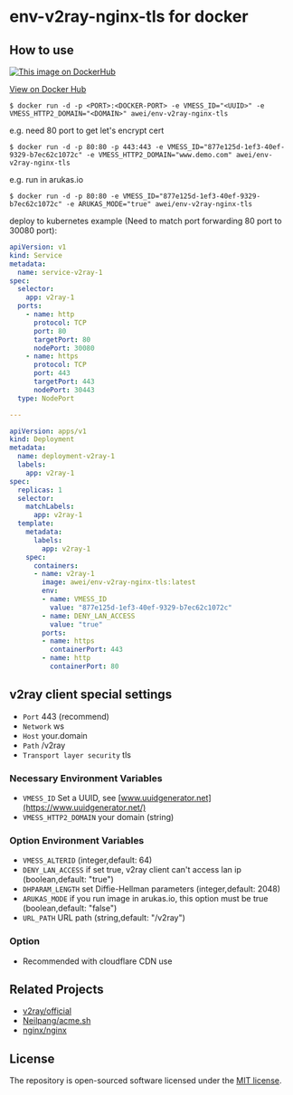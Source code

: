 # env-v2ray-nginx-tls for docker
## How to use
[![This image on DockerHub](https://img.shields.io/docker/pulls/awei/env-v2ray-nginx-tls.svg)](https://hub.docker.com/r/awei/env-v2ray-nginx-tls/)

[View on Docker Hub](https://hub.docker.com/r/awei/env-v2ray-nginx-tls)

```shell
$ docker run -d -p <PORT>:<DOCKER-PORT> -e VMESS_ID="<UUID>" -e VMESS_HTTP2_DOMAIN="<DOMAIN>" awei/env-v2ray-nginx-tls
```
e.g. need 80 port to get let's encrypt cert
```shell
$ docker run -d -p 80:80 -p 443:443 -e VMESS_ID="877e125d-1ef3-40ef-9329-b7ec62c1072c" -e VMESS_HTTP2_DOMAIN="www.demo.com" awei/env-v2ray-nginx-tls
```
e.g. run in arukas.io
```shell
$ docker run -d -p 80:80 -e VMESS_ID="877e125d-1ef3-40ef-9329-b7ec62c1072c" -e ARUKAS_MODE="true" awei/env-v2ray-nginx-tls
```
deploy to kubernetes example (Need to match port forwarding 80 port to 30080 port):
```yaml
apiVersion: v1
kind: Service
metadata:
  name: service-v2ray-1
spec:
  selector:
    app: v2ray-1
  ports:
    - name: http
      protocol: TCP
      port: 80
      targetPort: 80
      nodePort: 30080
    - name: https
      protocol: TCP
      port: 443
      targetPort: 443
      nodePort: 30443
  type: NodePort

---

apiVersion: apps/v1
kind: Deployment
metadata:
  name: deployment-v2ray-1
  labels:
    app: v2ray-1
spec:
  replicas: 1
  selector:
    matchLabels:
      app: v2ray-1
  template:
    metadata:
      labels:
        app: v2ray-1
    spec:
      containers:
      - name: v2ray-1
        image: awei/env-v2ray-nginx-tls:latest
        env:
        - name: VMESS_ID
          value: "877e125d-1ef3-40ef-9329-b7ec62c1072c"
        - name: DENY_LAN_ACCESS
          value: "true"
        ports:
        - name: https
          containerPort: 443
        - name: http
          containerPort: 80
```
## v2ray client special settings
* `Port` 443 (recommend)
* `Network` ws
* `Host` your.domain
* `Path` /v2ray
* `Transport layer security` tls

### Necessary Environment Variables
* `VMESS_ID` Set a UUID, see [www.uuidgenerator.net](https://www.uuidgenerator.net/)
* `VMESS_HTTP2_DOMAIN` your domain (string)

### Option Environment Variables
* `VMESS_ALTERID` (integer,default: 64)
* `DENY_LAN_ACCESS` if set true, v2ray client can't access lan ip (boolean,default: "true")
* `DHPARAM_LENGTH` set Diffie-Hellman parameters (integer,default: 2048)
* `ARUKAS_MODE` if you run image in arukas.io, this option must be true (boolean,default: "false")
* `URL_PATH` URL path (string,default: "/v2ray")

### Option
* Recommended with cloudflare CDN use

## Related Projects
- [v2ray/official](https://hub.docker.com/r/v2ray/official)
- [Neilpang/acme.sh](https://github.com/Neilpang/acme.sh)
- [nginx/nginx](https://github.com/nginx/nginx)

## License
The repository is open-sourced software licensed under the [MIT license](https://opensource.org/licenses/MIT).
